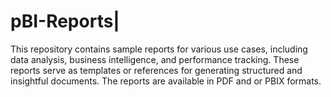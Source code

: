 # pBI-Reports|

This repository contains sample reports for various use cases, including data analysis, business intelligence, and performance tracking. These reports serve as templates or references for generating structured and insightful documents. The reports are available in PDF and or PBIX formats.
